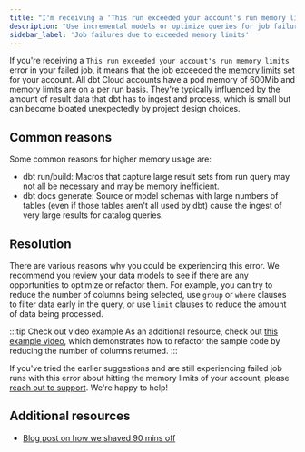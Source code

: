 ```yaml
---
title: "I'm receiving a 'This run exceeded your account's run memory limits' error in my failed job"
description: "Use incremental models or optimize queries for job failures due to exceeded memory limits."
sidebar_label: 'Job failures due to exceeded memory limits'
---
```


If you're receiving a `This run exceeded your account's run memory limits` error in your failed job, it means that the job exceeded the [memory limits](/docs/deploy/job-scheduler#job-memory) set for your account. All dbt Cloud accounts have a pod memory of 600Mib and memory limits are on a per run basis. They're typically influenced by the amount of result data that dbt has to ingest and process, which is small but can become bloated unexpectedly by project design choices.

## Common reasons

Some common reasons for higher memory usage are:

- dbt run/build:  Macros that capture large result sets from run query may not all be necessary and may be memory inefficient.
- dbt docs generate: Source or model schemas with large numbers of tables (even if those tables aren't all used by dbt) cause the ingest of very large results for catalog queries.

## Resolution

There are various reasons why you could be experiencing this error. We recommend you review your data models to see if there are any opportunities to optimize or refactor them. For example, you can try to reduce the number of columns being selected, use `group` or `where` clauses to filter data early in the query, or use `limit` clauses to reduce the amount of data being processed.

:::tip Check out video example
As an additional resource, check out [this example video](https://youtu.be/kji6KFj4b0c?si=IhhrkveUckAEDnB3), which demonstrates how to refactor the sample code by reducing the number of columns returned. 
:::

If you've tried the earlier suggestions and are still experiencing failed job runs with this error about hitting the memory limits of your account, please [reach out to support](mailto:support@getdbt.com). We're happy to help!

## Additional resources
- [Blog post on how we shaved 90 mins off](https://docs.getdbt.com/blog/how-we-shaved-90-minutes-off-model)
